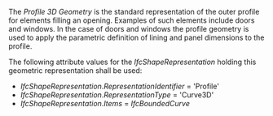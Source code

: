 The _Profile 3D Geometry_ is the standard representation of the outer profile for elements filling an opening. Examples of such elements include doors and windows. In the case of doors and windows the profile geometry is used to apply the parametric definition of lining and panel dimensions to the profile.

The following attribute values for the _IfcShapeRepresentation_ holding this geometric representation shall be used:

* _IfcShapeRepresentation_._RepresentationIdentifier_ = 'Profile'
* _IfcShapeRepresentation_._RepresentationType_ = 'Curve3D'
* _IfcShapeRepresentation_._Items_ = _IfcBoundedCurve_
